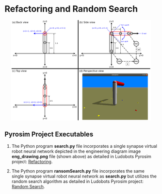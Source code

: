 # Refactoring and Random Search

<center>
<img src="./eng_drawing.png" width="460" height="332" alt="Engineering Diagram">
</center>

## Pyrosim Project Executables

1. The Python program **search.py** file incorporates a single synapse virtual robot neural network depicted in the engineering diagram image **eng_drawing.png** file (shown above) as detailed in Ludobots Pyrosim project: [Refactoring](https://www.reddit.com/r/ludobots/wiki/pyrosim/refactoring).

2. The Python program **ransomSearch.py** file incorporates the same single synapse virtual robot neural network as **search.py** but utilizes the random search algorithm as detailed in Ludobots Pyrosim project: [Random Search](https://www.reddit.com/r/ludobots/wiki/pyrosim/randomsearch).
